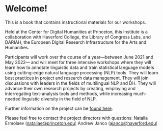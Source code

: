 Welcome!
============================

This is a book that contains instructional materials for our workshops. 

Held at the Center for Digital Humanities at Princeton, this Institute is a collaboration with Haverford College, the Library of Congress Labs, and DARIAH, the European Digital Research Infrastructure for the Arts and Humanities.

Participants will work over the course of a year—between June 2021 and May 2022— and will meet for three intensive workshops where they will learn how to annotate linguistic data and train statistical language models using cutting-edge natural language processing (NLP) tools. They will learn best practices in project and research data management. They will join discussions with leaders in the fields of multilingual NLP and DH. They will advance their own research projects by creating, employing and interrogating text-analysis tools and methods, while increasing much-needed linguistic diversity in the field of NLP.

Further information on the project can be [found here](https://newnlp.princeton.edu/).

Please feel free to contact the project directors with questions:
Natalia Ermolaev (nataliae@princeton.edu)
Andrew Janco (ajanco@haverford.edu)